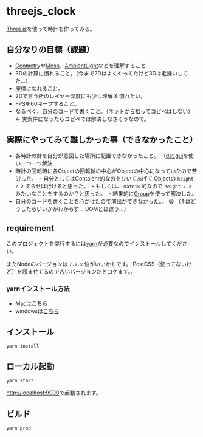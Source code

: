 # threejs_clock

[Three.js](https://threejs.org/)を使って時計を作ってみる。

## 自分なりの目標（課題）
 * [Geometry](https://threejs.org/docs/index.html#api/core/Geometry)や[Mesh](https://threejs.org/docs/index.html#api/objects/Mesh)、[AmbientLight](https://threejs.org/docs/index.html#api/lights/AmbientLight)などを理解すること
 * 3Dの計算に慣れること。（今まで2Dはよくやってたけど3Dは毛嫌いしてた...）
 * 座標になれること。
 * 2Dで言う所のレイヤー深度にも少し理解 & 慣れたい。
 * FPSを60キープすること。
 * なるべく、自分のコードで書くこと。（ネットから拾ってコピペはしない）← 実案件になったらコピペでは解決しなさそうなので。

## 実際にやってみて難しかった事（できなかったこと）
 * 各時計の針を自分が意図した場所に配置できなかったこと。
  （[dat.gui](https://workshop.chromeexperiments.com/examples/gui)を使い一つ一つ解決
 * 時計の回転時に各Objectの回転軸の中心がObjectの中心になっていたので苦労した。
   ・自分としてはContaienr的なのをひいてあげて Objectの `height / 2` ずらせば行けると思った。
   ・もしくは、 `matrix` 的なので `height / 2` みたいなことをするのか？と思った。
   ・結果的に[Group](https://threejs.org/docs/#api/objects/Group)を使って解決した。
 * 自分のコードを書くことを心がけたので演出ができなかった。。  :tired_face:
 （↑はどうしたらいいかがわからず... DOMとは違う...）

## requirement
このプロジェクトを実行するには[yarn](https://yarnpkg.com/lang/en/)が必要なのでインストールしてください。

またNodeのバージョンは `7.7.x` 位がいいかもです。
PostCSS（使ってないけど）を読ませてるので古いバージョンだとコケます。。

### yarnインストール方法
 * Macは[こちら](https://yarnpkg.com/en/docs/install)
 * windowsは[こちら](https://yarnpkg.com/en/docs/install#windows-tab) 



## インストール

```
yarn install
```


## ローカル起動

```
yarn start
```

[http://localhost:9000](http://localhost:9000)で起動されます。


## ビルド

```
yarn prod
```